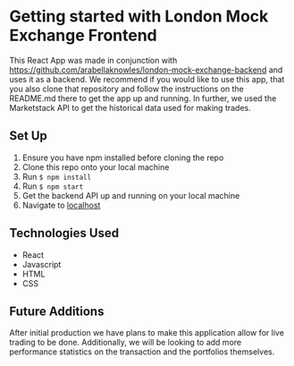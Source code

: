 # Getting started with London Mock Exchange Frontend

This React App was made in conjunction with https://github.com/arabellaknowles/london-mock-exchange-backend and uses it as a backend. We recommend if you would like to use this app, that you also clone that repository and follow the instructions on the README.md there to get the app up and running. In further, we used the Marketstack API to get the historical data used for making trades.

## Set Up

1. Ensure you have npm installed before cloning the repo
2. Clone this repo onto your local machine
3. Run `$ npm install`
4. Run `$ npm start`
5. Get the backend API up and running on your local machine
6. Navigate to [localhost](http://localhost:3000)

## Technologies Used

* React
* Javascript
* HTML
* CSS

## Future Additions

After initial production we have plans to make this application allow for live trading to be done. Additionally, we will be looking to add more performance statistics on the transaction and the portfolios themselves.
